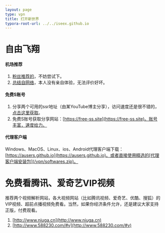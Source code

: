 ```yaml
---
layout: page
type: vpn
title: 打开新世界
typora-root-url: ../../iseex.github.io
---
```


# 自由飞翔

#### 机场推荐

1. [粉丝推荐的](http://letsvpn.info/)，不妨尝试下。
2. [总结自网络](https://iseex.github.io/vpn/vpn.pdf)，本人没有亲自体验，无法评价好坏。

#### 免费S账号

1. 分享两个可用的ssr地址（由某YouTube博主分享），访问速度还是很不错的，[点击这里获取](https://iseex.github.io/vpn/freessr.pdf)。
2. 免费S账号获取分享网站：[https://free-ss.site](https://free-ss.site)。账号丰富，速度给力。

#### 代理客户端

Windows、MacOS、Linux、ios、Android代理客户端下载：[https://ausers.github.io](https://ausers.github.io)。或者直接使用精选的[代理客户端安装包](/vpn/softwares.zip)。

# 免费看腾讯、爱奇艺VIP视频

推荐两个视频解析网站，各大视频网站（比如腾讯视频、爱奇艺、优酷、搜狐）的VIP视频、超前点播视频免费看。当然，如果你经济条件允许，还是建议大家支持正版，付费观看。

1. [http://www.niuga.cn](http://www.niuga.cn)
2. [http://www.588230.com/#v](http://www.588230.com/#v)
